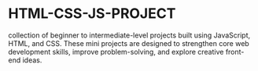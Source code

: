 # HTML-CSS-JS-PROJECT
 collection of beginner to intermediate-level projects built using JavaScript, HTML, and CSS. These mini projects are designed to strengthen core web development skills, improve problem-solving, and explore creative front-end ideas.
